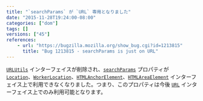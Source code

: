 ```yaml
---
title: "`searchParams` が `URL` 専用となりました"
date: "2015-11-28T19:24:00-08:00"
categories: ["dom"]
tags: []
versions: ["45"]
references:
    - url: "https://bugzilla.mozilla.org/show_bug.cgi?id=1213815"
      title: "Bug 1213815 - searchParams is just on URL"
---
```

[`URLUtils`](https://developer.mozilla.org/ja/docs/Web/API/URLUtils) インターフェイスが削除され、[`searchParams`](https://developer.mozilla.org/ja/docs/Web/API/URLUtils/searchParams) プロパティが [`Location`](https://developer.mozilla.org/ja/docs/Web/API/Location)、[`WorkerLocation`](https://developer.mozilla.org/ja/docs/Web/API/WorkerLocation)、[`HTMLAnchorElement`](https://developer.mozilla.org/ja/docs/Web/API/HTMLAnchorElement)、[`HTMLAreaElement`](https://developer.mozilla.org/ja/docs/Web/API/HTMLAreaElement) インターフェイス上で利用できなくなりました。つまり、このプロパティは今後 [`URL`](https://developer.mozilla.org/ja/docs/Web/API/URL) インターフェイス上でのみ利用可能となります。
